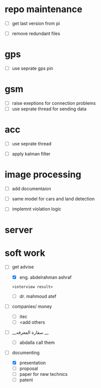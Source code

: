 # repo maintenance
- [ ] get last version from pi
- [ ] remove redundant files 


# gps
- [ ] use seprate gps pin 

# gsm
- [ ] raise exeptions for connection problems
- [ ] use seprate thread for sending data

# acc 
- [ ] use seprate thread
- [ ] apply kalman filter


# image processing 
- [ ] add documentaion
- [ ] same model for cars and land detection 
  
- [ ] implemnt violation logic 

# server 
<!--link to server tasks-->


# soft work
- [ ] get advise
  - [x] eng. abdelrahman ashraf
  ```
  <interview result>
  ```
  
  - [ ] dr. mahmoud atef

- [ ] companies/ money 
  - [ ] itec
  - [ ] <add others
  
- [ ] __سفارة المعرفه __
  - [ ] abdalla call them
  
- [ ] documenting 
  - [x] presentation 
    <the presentation link>
  - [ ] proposal
  - [ ] paper for new technics
  - [ ] patent
